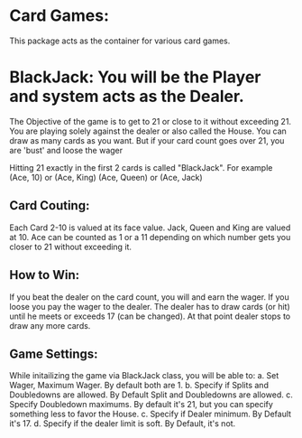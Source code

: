 Card Games:
==========
This package acts as the container for various card games.



BlackJack:  You will be the Player and system acts as the Dealer.
=========
The Objective of the game is to get to 21 or close to it without exceeding 21.
You are playing solely against the dealer or also called the House.
You can draw as many cards as you want.  But if your card count goes over 21, you are 'bust' and loose the wager

Hitting 21 exactly in the first 2 cards is called "BlackJack".  For example (Ace, 10) or (Ace, King) (Ace, Queen) or (Ace, Jack)

Card Couting:
------------
Each Card 2-10 is valued at its face value.
Jack, Queen and King are valued at 10.
Ace can be counted as 1 or a 11 depending on which number gets you closer to 21 without exceeding it.

How to Win:
----------
If you beat the dealer on the card count, you will and earn the wager.  If you loose you pay the wager to the dealer.
The dealer has to draw cards (or hit) until he meets or exceeds 17 (can be changed).  At that point dealer stops to draw any more cards.

Game Settings:
-------------
While initailizing the game via BlackJack class, you will be able to:
a. Set Wager, Maximum Wager.  By default both are 1.
b. Specify if Splits and Doubledowns are allowed.  By Default Split and Doubledowns are allowed.
c. Specify Doubledown maximums.  By default it's 21, but you can specify something less to favor the House.
c. Specify if Dealer minimum.  By Default it's 17.
d. Specify if the dealer limit is soft.  By Default, it's not.
